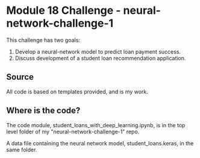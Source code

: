 # Module 18 Challenge - neural-network-challenge-1

This challenge has two goals:
1. Develop a neural-network model to predict loan payment success.
2. Discuss development of a student loan recommendation application.

## Source
All code is based on templates provided, and is my work.

## Where is the code?
The code module, student_loans_with_deep_learning.ipynb, is in the top level folder of my "neural-network-challenge-1" repo.

A data file containing the neural network model, student_loans.keras, in the same folder.
